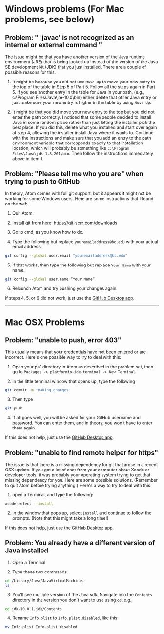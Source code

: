# Windows problems (For Mac problems, see below)

## Problem: " 'javac' is not recognized as an internal or external command "

The issue might be that you have another version of the Java runtime environment (JRE) that is being looked up instead of the version of the Java SE development kit (JDK) that you just installed. There are a couple of possible reasons for this.

1. It might be because you did not use `Move Up` to move your new entry to the top of the table in Step 5 of Part 5. Follow all the steps again in Part 5. If you see another entry in the table for Java in your path, (e.g., c:\Program Files\Java\jre-10.0\bin) either delete that other Java entry or just make sure your new entry is higher in the table by using ``Move Up``.

2. It might be that you did move your new entry to the top but you did not enter the path correctly. I noticed that some people decided to install Java in some random place rather than just letting the installer pick the best place. If you did this, delete what you installed and start over again at step 4, allowing the installer install Java where it wants to. Continue with the instructions and make sure that you add an entry to the path environment variable that corresponds exactly to that installation location, which will probably be something like `c:\Program Files\Java\jdk-1.8.201\bin`. Then follow the instructions immediately above in item 1.

## Problem: "Please tell me who you are" when trying to push to GitHub

In theory, Atom comes with full git support, but it appears it might not be working for some Windows users. Here are some instructions that I found on the web.

1. Quit Atom.

2. Install git from here: https://git-scm.com/downloads

3. Go to cmd, as you know how to do.

4. Type the following but replace `youremailaddress@bc.edu` with your actual email address.

```bash
git config --global user.email "youremailaddress@bc.edu"
```

5. If that works, then type the following but replace `Your Name` with your name.

```bash
git config --global user.name “Your Name”
```

6. Relaunch Atom and try pushing your changes again. 

If steps 4, 5, or 6 did not work, just use the [GitHub Desktop app](https://desktop.github.com).

---

# Mac OSX Problems
## Problem: "unable to push, error 403"
This usually means that your credentials have not been entered or are incorrect. Here's one possible way to try to deal with this:

1. Open your ps1 directory in Atom as described in the problem set, then go to `Packages -> platformio-ide-terminal -> New Terminal`.

2. In the little terminal window that opens up, type the following

```bash
git commit -m "making changes"
```

3. Then type

```bash
git push
```

4. If all goes well, you will be asked for your GitHub username and password. You can enter them, and in theory, you won't have to enter them again.

If this does not help, just use the [GitHub Desktop app](https://desktop.github.com).


## Problem: "unable to find remote helper for https"

The issue is that there is a missing dependency for git that arose in a recent OSX update. If you got a lot of chat from your computer about Xcode or developer tools, it was probably your operating system trying to get that missing dependency for you. Here are some possible solutions. (Remember to quit Atom before trying anything.) Here's a way to try to deal with this:

1. open a Terminal, and type the following:

```bash
xcode-select --install
```

2. In the window that pops up, select `Install` and continue to follow the prompts. (Note that this might take a long time!)

If this does not help, just use the [GitHub Desktop app](https://desktop.github.com).

## Problem: You already have a different version of Java installed

1. Open a Terminal

2. Type these two commands

```bash
cd /Library/Java/JavaVirtualMachines
ls
```
3. You'll see multiple version of the Java sdk. Navigate into the `Contents` directory in the version you don't want to use using `cd`, e.g.,

```bash
cd jdk-10.0.1.jdk/Contents
```

4. Rename `Info.plist` to `Info.plist.disabled`, like this:

```bash
mv Info.plist Info.plist.disabled
```



